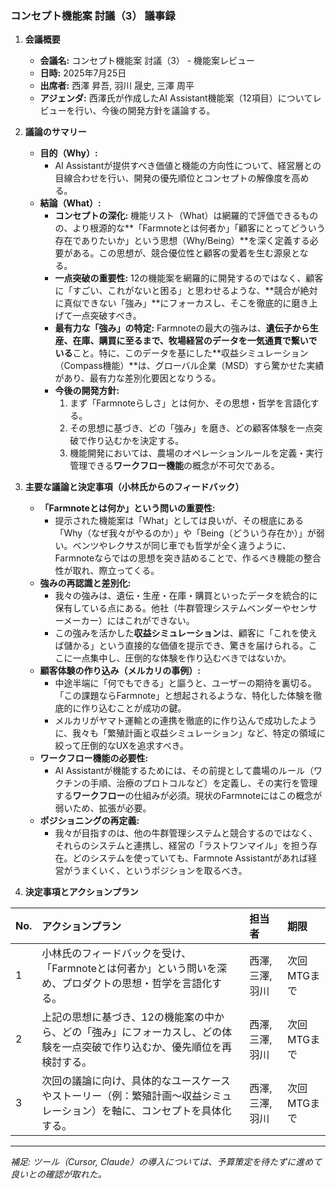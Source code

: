 ### **コンセプト機能案 討議（3） 議事録**

1.  **会議概要**
    *   **会議名:** コンセプト機能案 討議（3） - 機能案レビュー
    *   **日時:** 2025年7月25日
    *   **出席者:** 西澤 昇吾, 羽川 晟史, 三澤 周平
    *   **アジェンダ:** 西澤氏が作成したAI Assistant機能案（12項目）についてレビューを行い、今後の開発方針を議論する。

2.  **議論のサマリー**
    *   **目的（Why）:**
        *   AI Assistantが提供すべき価値と機能の方向性について、経営層との目線合わせを行い、開発の優先順位とコンセプトの解像度を高める。
    *   **結論（What）:**
        *   **コンセプトの深化:** 機能リスト（What）は網羅的で評価できるものの、より根源的な**「Farmnoteとは何者か」「顧客にとってどういう存在でありたいか」という思想（Why/Being）**を深く定義する必要がある。この思想が、競合優位性と顧客の愛着を生む源泉となる。
        *   **一点突破の重要性:** 12の機能案を網羅的に開発するのではなく、顧客に「すごい、これがないと困る」と思わせるような、**競合が絶対に真似できない「強み」**にフォーカスし、そこを徹底的に磨き上げて一点突破すべき。
        *   **最有力な「強み」の特定:** Farmnoteの最大の強みは、**遺伝子から生産、在庫、購買に至るまで、牧場経営のデータを一気通貫で繋いでいる**こと。特に、このデータを基にした**収益シミュレーション（Compass機能）**は、グローバル企業（MSD）すら驚かせた実績があり、最有力な差別化要因となりうる。
        *   **今後の開発方針:**
            1.  まず「Farmnoteらしさ」とは何か、その思想・哲学を言語化する。
            2.  その思想に基づき、どの「強み」を磨き、どの顧客体験を一点突破で作り込むかを決定する。
            3.  機能開発においては、農場のオペレーションルールを定義・実行管理できる**ワークフロー機能**の概念が不可欠である。

3.  **主要な議論と決定事項（小林氏からのフィードバック）**
    *   **「Farmnoteとは何か」という問いの重要性:**
        *   提示された機能案は「What」としては良いが、その根底にある「Why（なぜ我々がやるのか）」や「Being（どういう存在か）」が弱い。ベンツやレクサスが同じ車でも哲学が全く違うように、Farmnoteならではの思想を突き詰めることで、作るべき機能の整合性が取れ、際立ってくる。
    *   **強みの再認識と差別化:**
        *   我々の強みは、遺伝・生産・在庫・購買といったデータを統合的に保有している点にある。他社（牛群管理システムベンダーやセンサーメーカー）にはこれができない。
        *   この強みを活かした**収益シミュレーション**は、顧客に「これを使えば儲かる」という直接的な価値を提示でき、驚きを届けられる。ここに一点集中し、圧倒的な体験を作り込むべきではないか。
    *   **顧客体験の作り込み（メルカリの事例）:**
        *   中途半端に「何でもできる」と謳うと、ユーザーの期待を裏切る。「この課題ならFarmnote」と想起されるような、特化した体験を徹底的に作り込むことが成功の鍵。
        *   メルカリがヤマト運輸との連携を徹底的に作り込んで成功したように、我々も「繁殖計画と収益シミュレーション」など、特定の領域に絞って圧倒的なUXを追求すべき。
    *   **ワークフロー機能の必要性:**
        *   AI Assistantが機能するためには、その前提として農場のルール（ワクチンの手順、治療のプロトコルなど）を定義し、その実行を管理する**ワークフロー**の仕組みが必須。現状のFarmnoteにはこの概念が弱いため、拡張が必要。
    *   **ポジショニングの再定義:**
        *   我々が目指すのは、他の牛群管理システムと競合するのではなく、それらのシステムと連携し、経営の「ラストワンマイル」を担う存在。どのシステムを使っていても、Farmnote Assistantがあれば経営がうまくいく、というポジションを取るべき。

4.  **決定事項とアクションプラン**

| No. | アクションプラン | 担当者 | 期限 |
| :-- | :--- | :--- | :--- |
| 1 | 小林氏のフィードバックを受け、「Farmnoteとは何者か」という問いを深め、プロダクトの思想・哲学を言語化する。 | 西澤, 三澤, 羽川 | 次回MTGまで |
| 2 | 上記の思想に基づき、12の機能案の中から、どの「強み」にフォーカスし、どの体験を一点突破で作り込むか、優先順位を再検討する。 | 西澤, 三澤, 羽川 | 次回MTGまで |
| 3 | 次回の議論に向け、具体的なユースケースやストーリー（例：繁殖計画〜収益シミュレーション）を軸に、コンセプトを具体化する。 | 西澤, 三澤, 羽川 | 次回MTGまで |

---
*補足: ツール（Cursor, Claude）の導入については、予算策定を待たずに進めて良いとの確認が取れた。*

